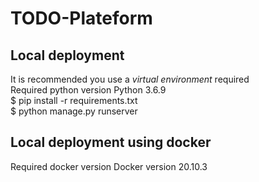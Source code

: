 # TODO-Plateform

## Local deployment

It is recommended you use a *virtual environment* required   
Required python version Python 3.6.9  
$ pip install -r requirements.txt  
$ python manage.py runserver  


## Local deployment using docker
Required docker version Docker version 20.10.3



